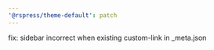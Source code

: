 ```yaml
---
'@rspress/theme-default': patch
---
```


fix: sidebar incorrect when existing custom-link in \_meta.json
